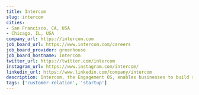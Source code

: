 ```yaml
---
title: Intercom
slug: intercom
cities:
- San Francisco, CA, USA
- Chicago, IL, USA
company_url: https://intercom.com
job_board_url: https://www.intercom.com/careers
job_board_provider: greenhouse
job_board_hostname: intercom
twitter_url: https://twitter.com/intercom
instagram_url: https://www.instagram.com/intercom/
linkedin_url: https://www.linkedin.com/company/intercom
description: Intercom, the Engagement OS, enables businesses to build stronger customer relationships that drive growth and scale. With its all-in-one customer communications platform, Intercom offers next-generation solutions for sales, marketing and support teams to work together to convert prospects into paying customers, engage customers throughout their journey and provide world-class support.
tags: ['customer-relation', 'startup']
---
```

